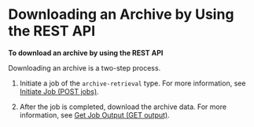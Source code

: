 # Downloading an Archive by Using the REST API<a name="downloading-an-archive-using-rest"></a>

**To download an archive by using the REST API**

Downloading an archive is a two\-step process\.

1. Initiate a job of the `archive-retrieval` type\. For more information, see [Initiate Job \(POST jobs\)](api-initiate-job-post.md)\.

1. After the job is completed, download the archive data\. For more information, see [Get Job Output \(GET output\)](api-job-output-get.md)\.